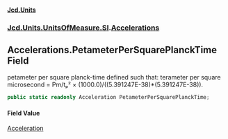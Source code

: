 #### [Jcd.Units](index.md 'index')
### [Jcd.Units.UnitsOfMeasure.SI](Jcd.Units.UnitsOfMeasure.SI.md 'Jcd.Units.UnitsOfMeasure.SI').[Accelerations](Accelerations.md 'Jcd.Units.UnitsOfMeasure.SI.Accelerations')

## Accelerations.PetameterPerSquarePlanckTime Field

petameter per square planck-time defined such that: terameter per square microsecond = Pm/tₚ² ×
(1000.0)/((5.391247E-38)*(5.391247E-38)).

```csharp
public static readonly Acceleration PetameterPerSquarePlanckTime;
```

#### Field Value
[Acceleration](Acceleration.md 'Jcd.Units.UnitTypes.Acceleration')